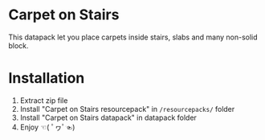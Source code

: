 # Carpet on Stairs
This datapack let you place carpets inside stairs, slabs and many non-solid block.

# Installation
1) Extract zip file
2) Install "Carpet on Stairs resourcepack" in `/resourcepacks/` folder
3) Install "Carpet on Stairs datapack" in datapack folder
4) Enjoy ☜( ﾟヮﾟ☜)